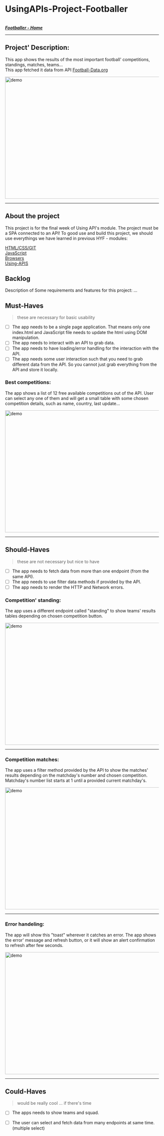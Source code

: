 # UsingAPIs-Project-Footballer

<br>
 <a href ="https:#"><b><em> Footballer - Home </em></b></a>
<br>

----------------------------------------------------------------
## Project' Description:

This app shows the results of the most important football' competitions, standings, matches, teams...<br>
This app fetched it data from API <a href="http://api.football-data.org/index" rel="nofollow">Football-Data.org</a><br>

<img alt="demo" src="https://github.com/mahermer88/UsingAPIs-Project-Footballer/blob/main/assets/App-Demo%5B1%5D.gif" width="800" height="400"/><br>

----------------------------------------------------------------

## About the project
This project is for the final week of Using API's module. The project must be a SPA connected to an API!
To good use and build this project, we should use everythings we have learned in previous HYF - modules:
 
<a href="https://github.com/HackYourFuture/HTML-CSS" style="display: inline">HTML/CSS/GIT</a><br>
<a href="https://github.com/HackYourFuture/JavaScript" style="display: inline">JavaScript</a><br>
<a href="https://github.com/HackYourFuture/Browsers" style="display: inline">Browsers</a><br>
<a href="https://github.com/HackYourFuture/UsingAPIs" style="display: inline">Using-APIS</a><br>


## Backlog
Description of Some requirements and features for this project: ...

## Must-Haves
> these are necessary for basic usability

- [ ] The app needs to be a single page application. That means only one index.html and JavaScript file needs to update the html using DOM manipulation.
- [ ] The app needs to interact with an API to grab data.
- [ ] The app needs to have loading/error handling for the interaction with the API.
- [ ] The app needs some user interaction such that you need to grab different data from the API. So you cannot just grab everything from the API and store it locally.

### Best competitions:
The app shows a list of 12 free available competitions out of the API.
User can select any one of them and will get a small table with some chosen competition details, such as name, country, last update...<br>

<img alt="demo" src="https://github.com/mahermer88/UsingAPIs-Project-Footballer/blob/main/assets/App-comp%5B1%5D.gif" width="800" height="400"/><br>

----------------------------------------------------------------

## Should-Haves
> these are not necessary but nice to have

- [ ] The app needs to fetch data from more than one endpoint (from the same API).
- [ ] The app needs to use filter data methods if provided by the API.
- [ ] The app needs to render the HTTP and Network errors.

### Competition' standing: 
The app uses a different endpoint called "standing" to show teams' results tables depending on chosen competition button.<br>

<img alt="demo" src="https://github.com/mahermer88/UsingAPIs-Project-Footballer/blob/main/assets/App-stand%5B1%5D.gif" width="800" height="400"/><br>

----------------------------------------------------------------

### Competition matches:
The app uses a filter method provided by the API to show the matches' results depending on the matchday's number and chosen competition. 
 Matchday's number list starts at 1 until a provided current matchday's.<br>

<img alt="demo" src="https://github.com/mahermer88/UsingAPIs-Project-Footballer/blob/main/assets/App-match%5B1%5D.gif" width="800" height="400"/><br>

----------------------------------------------------------------

### Error handeling:
The app will show this "toast" wherever it catches an error. The app shows the error' message and refresh button, or it will show an alert confirmation to refresh after few seconds.<br>

<img alt="demo" src="https://github.com/mahermer88/UsingAPIs-Project-Footballer/blob/main/assets/App-error%5B1%5D.gif" width="800" height="400"/><br>

----------------------------------------------------------------
 
## Could-Haves
> would be really cool ... if there's time
> 
- [ ] The apps needs to show teams and squad.
- [ ] The user can select and fetch data from many endpoints at same time.(multiple select)

 


